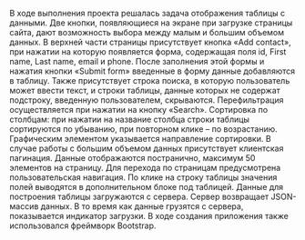 В ходе выполнения проекта решалась задача отображения таблицы с данными. Две кнопки, появляющиеся на экране при загрузке страницы сайта, дают возможность выбора между малым и большим объемом данных.
В верхней части страницы присутствует кнопка «Add contact», при нажатии на которую появляется форма, содержащая поля id, First name, Last name, email и phone. После заполнения этой формы и нажатия кнопки «Submit form» введенные в форму данные добавляются в таблицу.
Также присутствует строка поиска, в которую пользователь может ввести текст, и строки таблицы, данные которых не содержат подстроку, введенную пользователем, скрываются. Перефильтрация осуществляется при нажатии на кнопку «Search».
Сортировка по столбцам: при нажатии на название столбца строки таблицы сортируются по убыванию, при повторном клике – по возрастанию. Графическим элементом указывается направление сортировки.
В случае работы с большим объемом данных присутствует клиентская пагинация. Данные отображаются постранично, максимум 50 элементов на страницу. Для перехода по страницам предусмотрена пользовательская навигация.
По клике на строку таблицы значения полей выводятся в дополнительном блоке под таблицей.
Данные для построения таблицы загружаются с сервера. Сервер возвращает JSON-массив данных. В то время как данные грузятся с сервера, показывается индикатор загрузки. В ходе создания приложения также использовался фреймворк Bootstrap. 

